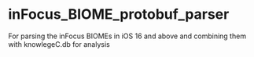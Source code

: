 # inFocus_BIOME_protobuf_parser
For parsing the inFocus BIOMEs in iOS 16 and above and combining them with knowlegeC.db for analysis
